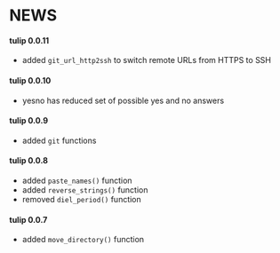 # NEWS

#### tulip 0.0.11

- added `git_url_http2ssh` to switch remote URLs from HTTPS to SSH

#### tulip 0.0.10

- yesno has reduced set of possible yes and no answers

#### tulip 0.0.9

- added `git` functions

#### tulip 0.0.8

- added `paste_names()` function
- added `reverse_strings()` function
- removed `diel_period()` function

#### tulip 0.0.7

- added `move_directory()` function
